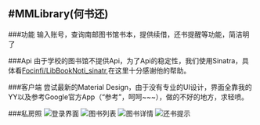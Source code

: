 #MMLibrary(何书还)
---

###功能
输入账号，查询南邮图书馆书本，提供续借，还书提醒等功能，简洁明了

###Api
由于学校的图书馆不提供Api，为了Api的稳定性，我们使用Sinatra，具体看[Focinfi/LibBookNoti_sinatr](https://github.com/Focinfi/LibBookNoti_sinatra),在这里十分感谢他的帮助。

###客户端
尝试最新的Material Design，由于没有专业的UI设计，界面全靠我的YY以及参考Google官方App（“参考”，呵呵~~~），做的不好的地方，求轻喷。

###私房照
![登录界面](http://clownqiang.qiniudn.com/login.png)
![图书列表](http://clownqiang.qiniudn.com/list.png)
![图书详情](http://clownqiang.qiniudn.com/detail.png)
![还书提示](http://clownqiang.qiniudn.com/notification.png)